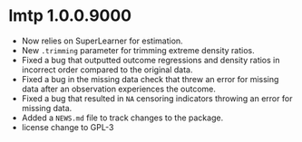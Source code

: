 # lmtp 1.0.0.9000

* Now relies on SuperLearner for estimation.
* New `.trimming` parameter for trimming extreme density ratios.
* Fixed a bug that outputted outcome regressions and density ratios in incorrect order compared to the original data.
* Fixed a bug in the missing data check that threw an error for missing data 
 after an observation experiences the outcome.
* Fixed a bug that resulted in `NA` censoring indicators throwing an error for missing data.
* Added a `NEWS.md` file to track changes to the package.
* license change to GPL-3
